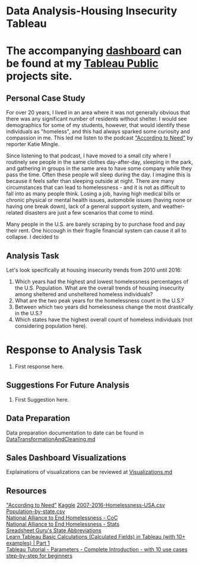 # Data Analysis-Housing Insecurity Tableau

# The accompanying [dashboard](https://public.tableau.com/app/profile/lori.bettencourt/viz/HousingInsecurity_16649964396730/Dashboard1) can be found at my [Tableau Public](https://public.tableau.com/app/profile/lori.bettencourt) projects site.


## Personal Case Study
For over 20 years, I lived in an area where it was not generally obvious that there was any significant number of residents without shelter. I would see demographics for some of my students, however, that would identify these individuals as "homeless", and this had always sparked some curiosity and compassion in me. This led me listen to the podcast ["According to Need"](https://99percentinvisible.org/need/) by reporter Katie Mingle.  

Since listening to that podcast, I have moved to a small city where I routinely see people in the same clothes day-after-day, sleeping in the park, and gathering in groups in the same area to have some company while they pass the time. Often these people will sleep during the day. I imagine this is because it feels safer than sleeping outside at night.
There are many circumstances that can lead to homelessness - and it is not as difficult to fall into as many people think. Losing a job, having high medical bills or chronic physical or mental health issues, automobile issues (having none or having one break down), lack of a general support system, and weather-related disasters are just a few scenarios that come to mind.  

Many people in the U.S. are barely scraping by to purchase food and pay their rent. One hiccough in their fragile financial system can cause it all to collapse. I decided to 


## Analysis Task
Let's look specifically at housing insecurity trends from 2010 until 2016: 
1. Which years had the highest and lowest homelessness percentages of the U.S. Population.
What are the overall trends of housing insecurity among sheltered and unsheltered homeless individuals?
2. What are the two peak years for the homelessness count in the U.S.?
3. Between which two years did homelessness change the most drastically in the U.S.?
4. Which states have the highest overall count of homeless individuals (not considering population here).


# Response to Analysis Task

1. First response here.


## Suggestions For Future Analysis  
1. First Suggestion here.


## Data Preparation
Data preparation documentation to date can be found in [DataTransformationAndCleaning.md](/Data/DataTransformationAndCleaning.md)

## Sales Dashboard Visualizations
Explainations of visualizations can be reviewed at [Visualizations.md](/Visualizations.md)

## Resources
["According to Need"](https://99percentinvisible.org/need/)
[Kaggle](https://www.kaggle.com/)
[2007-2016-Homelessness-USA.csv](https://www.kaggle.com/datasets/adamschroeder/homelessness?select=2007-2016-Homelessnewss-USA.csv)  
[Population-by-state.csv](https://www.kaggle.com/datasets/adamschroeder/homelessness?select=Population-by-state.csv)   
[National Alliance to End Homelessness - CoC](https://endhomelessness.org/resource/what-is-a-continuum-of-care/)  
[National Alliance to End Homelessness - Stats](https://endhomelessness.org/homelessness-in-america/homelessness-statistics/state-of-homelessness/)  
[Sreadsheet Guru's State Abbreviations](https://www.thespreadsheetguru.com/blog/list-united-states-capitals-abbreviations)  
[Learn Tableau Basic Calculations (Calculated Fields) in Tableau (with 10+ examples) | Part 1](https://www.youtube.com/watch?v=QimVQl5AoYM&list=PLdeA_5rmA1Ecl1MnWUsyuV3IjiPSOqbU7&index=8)  
[Tableau Tutorial - Parameters - Complete Introduction - with 10 use cases step-by-step for beginners](https://www.youtube.com/watch?v=0Uar_D57QhU&list=PLdeA_5rmA1Ecl1MnWUsyuV3IjiPSOqbU7&index=9&t=933s)  

